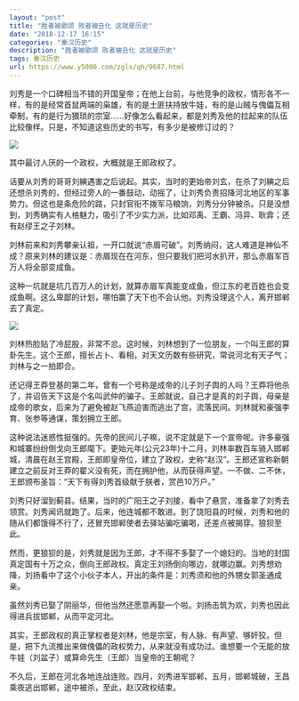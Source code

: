 ```yaml
---
layout: "post"
title: "胜者被歌颂 败者被丑化 这就是历史"
date: "2018-12-17 16:15"
categories: "秦汉历史"
description: "胜者被歌颂 败者被丑化 这就是历史"
tags: 秦汉历史
url: https://www.y5000.com/zgls/qh/9687.html
---
```






刘秀是一个口碑相当不错的开国皇帝；在他上台前，与他竞争的政权，情形各不一样，有的是经常首鼠两端的枭雄，有的是土匪扶持放牛娃，有的是山贼与傀儡互相牵制，有的是行为猥琐的宗室……好像怎么看起来，都是刘秀及他的拉起来的队伍比较像样。只是，不知道这些历史的书写，有多少是被修订过的？

![](https://img.y5000.com/uploads/allimg/170109/10440A114-0.jpg)

其中最讨人厌的一个政权，大概就是王郎政权了。

话要从刘秀的哥哥刘縯遇害之后说起。其实，当时的更始帝刘玄，在杀了刘縯之后还想杀刘秀的，但经过旁人的一番鼓动，动摇了，让刘秀负责招降河北地区的军事势力。但这也是条危险的路，只封官衔不拨军马粮饷，刘秀分分钟被杀。只是没想到，刘秀确实有人格魅力，吸引了不少实力派，比如邓禹、王霸、冯异、耿弇；还有赵缪王之子刘林。

刘林前来和刘秀攀亲认祖，一开口就说“赤眉可破”。刘秀纳闷，这人难道是神仙不成？原来刘林的建议是：赤眉现在在河东，但只要我们把河水扒开，那么赤眉军百万人将全部变成鱼。

这种一坑就是坑几百万人的计划，就算赤眉军真能变成鱼，但江东的老百姓也会变成鱼啊。这么卑鄙的计划，哪怕赢了天下也不会认他。刘秀没理这个人，离开邯郸去了真定。

![](https://img.y5000.com/uploads/allimg/170109/8-1F109103929103.jpg)

刘林热脸贴了冷屁股，非常不忿。这时候，刘林想到了一位朋友，一个叫王郎的算卦先生。这个王郎，擅长占卜、看相，对天文历数有些研究，常说河北有天子气；刘林与之一拍即合。

还记得王莽登基的第二年，曾有一个号称是成帝的儿子刘子舆的人吗？王莽将他杀了，并诏告天下这是个名叫武仲的骗子。王郎就说，自己才是真的刘子舆，母亲是成帝的歌女，后来为了避免被赵飞燕迫害而逃出了宫，流落民间。刘林就和豪强李育、张参等通谋，策划拥立王郎。

这种说法迷惑性挺强的。先帝的民间儿子嘛，说不定就是下一个宣帝呢。许多豪强和城寨纷纷倒戈向王郎麾下。更始元年(公元23年)十二月，刘林率数百车骑入邯郸城，清晨在赵王宫殿，王郎即皇帝位，建立了政权，史称“赵汉”。王郎还宣称新朝建立之前反对王莽的翟义没有死，而在拥护他，从而获得声望。一不做、二不休，王郎颁布圣旨：“天下有得刘秀首级献于朕者，赏邑10万户。”

刘秀只好溜到蓟县。结果，当时的广阳王之子刘接，看中了悬赏，准备拿了刘秀去领赏。刘秀闻讯就跑了。后来，他连城都不敢进。到了饶阳县的时候，刘秀和他的随从们都饿得不行了，还冒充邯郸使者去驿站骗吃骗喝，还差点被揭穿。狼狈至此。

然而，更狼狈的是，刘秀就是因为王郎，才不得不多娶了一个媳妇的。当地的封国真定国有十万之众，倒向王郎政权。真定王刘扬倒向哪边，就哪边赢。刘秀想劝降，刘扬看中了这个小伙子本人，开出的条件是：刘秀须和他的外甥女郭圣通成亲。

虽然刘秀已娶了阴丽华，但他当然还愿意再娶一个啦。刘扬击筑为欢，刘秀也因此得进兵拔邯郸，从而平定河北。

其实，王郎政权的真正掌权者是刘林，他是宗室，有人脉、有声望、够奸狡。但是，把下九流推出来做傀儡的政权势力，从来就没有成功过。谁想要一个无能的放牛娃（刘盆子）或算命先生（王郎）当皇帝的王朝呢？

不久后，王郎在河北各地连战连败。四月，刘秀进军邯郸，五月，邯郸城破，王昌乘夜逃出邯郸，途中被杀，至此，赵汉政权结束。
